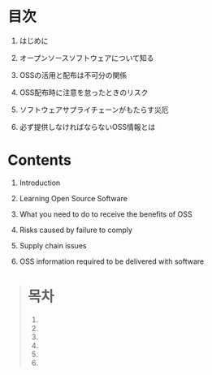 # 目次
1. はじめに

2. オープンソースソフトウェアについて知る

3. OSSの活用と配布は不可分の関係

4. OSS配布時に注意を怠ったときのリスク

5. ソフトウェアサプライチェーンがもたらす災厄

6. 必ず提供しなければならないOSS情報とは

# Contents
1. Introduction

2. Learning Open Source Software

3. What you need to do to receive the benefits of OSS

4. Risks caused by failure to comply

5. Supply chain issues

6. OSS information required to be delivered with software

> # 목차
> 1. 
> 
> 2.
> 
> 3.
> 
> 4.
> 
> 5.
>
> 6. 

